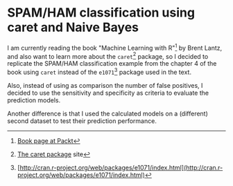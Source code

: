 # SPAM/HAM classification using caret and Naive Bayes

I am currently reading the book "Machine Learning with R"[^mlr] by Brent Lantz,
and also want to learn more about the `caret`[^caret] package, so I decided to replicate
the SPAM/HAM classification example from the chapter 4 of the book using `caret`
instead of the `e1071`[^e1071] package used in the text.

Also, instead of using as comparison the number of false positives, I decided
to use the sensitivity and specificity as criteria to evaluate the
prediction models.

Another difference is that I used the calculated models on a (different) second
dataset to test their prediction performance.

[^mlr]: [Book page at Packt](https://www.packtpub.com/big-data-and-business-intelligence/machine-learning-r)

[^caret]: [The caret package](http://caret.r-forge.r-project.org/) site

[^e1071]: [http://cran.r-project.org/web/packages/e1071/index.html](http://cran.r-project.org/web/packages/e1071/index.html)
